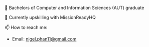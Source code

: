 🌱 Bachelors of Computer and Information Sciences (AUT) graduate

🔭 Currently upskilling with MissionReadyHQ


📫 How to reach me: 
  - Email: nigel.phan11@gmail.com

<!--
**nigelph/nigelph** is a ✨ _special_ ✨ repository because its `README.md` (this file) appears on your GitHub profile.

Here are some ideas to get you started:

- 🔭 I’m currently working on ...
- 🌱 I’m currently learning ...
- 👯 I’m looking to collaborate on ...
- 🤔 I’m looking for help with ...
- 💬 Ask me about ...
- 📫 How to reach me: 
- 😄 Pronouns: ...
- ⚡ Fun fact: ...
-->
